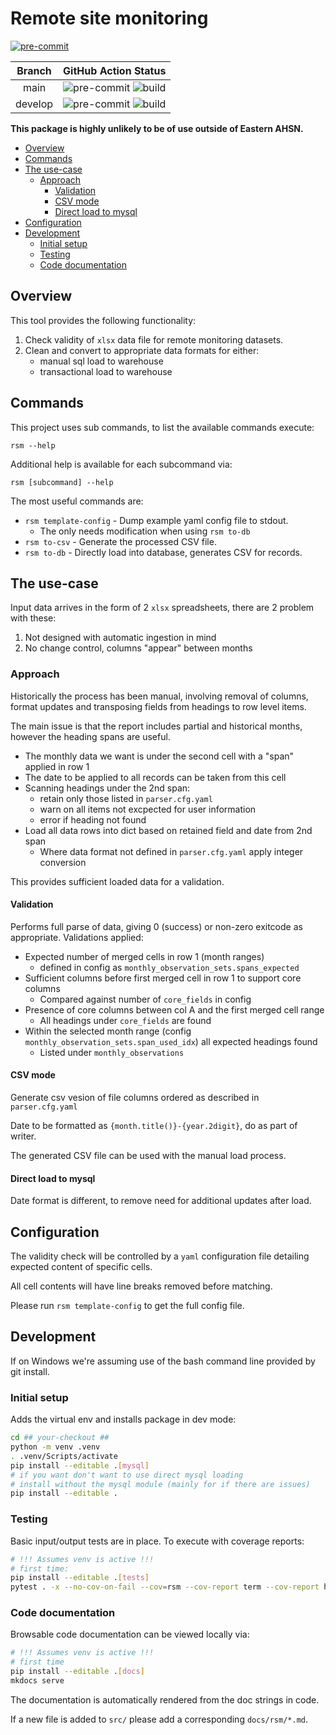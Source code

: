 # Remote site monitoring <!-- omit in toc -->

[![pre-commit](https://img.shields.io/badge/pre--commit-enabled-brightgreen?logo=pre-commit&logoColor=white)](https://github.com/pre-commit/pre-commit)

| Branch  |                   GitHub Action Status                    |
| :-----: | :-------------------------------------------------------: |
|  main   |    ![pre-commit][pre-commit-main] ![build][build-main]    |
| develop | ![pre-commit][pre-commit-develop] ![build][build-develop] |

**This package is highly unlikely to be of use outside of Eastern AHSN.**

- [Overview](#overview)
- [Commands](#commands)
- [The use-case](#the-use-case)
  - [Approach](#approach)
    - [Validation](#validation)
    - [CSV mode](#csv-mode)
    - [Direct load to mysql](#direct-load-to-mysql)
- [Configuration](#configuration)
- [Development](#development)
  - [Initial setup](#initial-setup)
  - [Testing](#testing)
  - [Code documentation](#code-documentation)

## Overview

This tool provides the following functionality:

1. Check validity of `xlsx` data file for remote monitoring datasets.
1. Clean and convert to appropriate data formats for either:
   - manual sql load to warehouse
   - transactional load to warehouse

## Commands

This project uses sub commands, to list the available commands execute:

```console
rsm --help
```

Additional help is available for each subcommand via:

```console
rsm [subcommand] --help
```

The most useful commands are:

- `rsm template-config` - Dump example yaml config file to stdout.
  - The only needs modification when using `rsm to-db`
- `rsm to-csv` - Generate the processed CSV file.
- `rsm to-db` - Directly load into database, generates CSV for records.

## The use-case

Input data arrives in the form of 2 `xlsx` spreadsheets, there are 2 problem with these:

1. Not designed with automatic ingestion in mind
1. No change control, columns "appear" between months

### Approach

Historically the process has been manual, involving removal of columns, format updates and transposing fields from
headings to row level items.

The main issue is that the report includes partial and historical months, however the heading spans are useful.

- The monthly data we want is under the second cell with a "span" applied in row 1
- The date to be applied to all records can be taken from this cell
- Scanning headings under the 2nd span:
  - retain only those listed in `parser.cfg.yaml`
  - warn on all items not excpected for user information
  - error if heading not found
- Load all data rows into dict based on retained field and date from 2nd span
  - Where data format not defined in `parser.cfg.yaml` apply integer conversion

This provides sufficient loaded data for a validation.

#### Validation

Performs full parse of data, giving 0 (success) or non-zero exitcode as appropriate.  Validations applied:

- Expected number of merged cells in row 1 (month ranges)
  - defined in config as `monthly_observation_sets.spans_expected`
- Sufficient columns before first merged cell in row 1 to support core columns
  - Compared against number of `core_fields` in config
- Presence of core columns between col A and the first merged cell range
  - All headings under `core_fields` are found
- Within the selected month range (config `monthly_observation_sets.span_used_idx`) all expected headings found
  - Listed under `monthly_observations`

#### CSV mode

Generate csv vesion of file columns ordered as described in `parser.cfg.yaml`

Date to be formatted as `{month.title()}-{year.2digit}`, do as part of writer.

The generated CSV file can be used with the manual load process.

#### Direct load to mysql

Date format is different, to remove need for additional updates after load.

## Configuration

The validity check will be controlled by a `yaml` configuration file detailing expected content of specific cells.

All cell contents will have line breaks removed before matching.

Please run `rsm template-config` to get the full config file.

## Development

If on Windows we're assuming use of the bash command line provided by git install.

### Initial setup

Adds the virtual env and installs package in dev mode:

```bash
cd ## your-checkout ##
python -m venv .venv
. .venv/Scripts/activate
pip install --editable .[mysql]
# if you want don't want to use direct mysql loading
# install without the mysql module (mainly for if there are issues)
pip install --editable .
```

### Testing

Basic input/output tests are in place.  To execute with coverage reports:

```bash
# !!! Assumes venv is active !!!
# first time:
pip install --editable .[tests]
pytest . -x --no-cov-on-fail --cov=rsm --cov-report term --cov-report html --junitxml=junit.xml
```

### Code documentation

Browsable code documentation can be viewed locally via:

```bash
# !!! Assumes venv is active !!!
# first time
pip install --editable .[docs]
mkdocs serve
```

The documentation is automatically rendered from the doc strings in code.

If a new file is added to `src/` please add a corresponding `docs/rsm/*.md`.

<!-- refs -->

[build-develop]: https://github.com/cynapse-ccri/rsm/actions/workflows/build.yaml/badge.svg?branch=develop
[build-main]: https://github.com/cynapse-ccri/rsm/actions/workflows/build.yaml/badge.svg?branch=main
[pre-commit-develop]: https://github.com/cynapse-ccri/rsm/actions/workflows/pre-commit.yaml/badge.svg?branch=develop
[pre-commit-main]: https://github.com/cynapse-ccri/rsm/actions/workflows/pre-commit.yaml/badge.svg?branch=main
